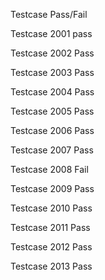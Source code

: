 Testcase Pass/Fail 

Testcase 2001 
pass
 
Testcase 2002 
Pass

Testcase 2003 
Pass
 
Testcase 2004 
Pass
 
Testcase 2005 
Pass
 
Testcase 2006 
Pass
 
Testcase 2007 
Pass

Testcase 2008 
Fail

Testcase 2009 
Pass

Testcase 2010 
Pass

Testcase 2011 
Pass

Testcase 2012 
Pass

Testcase 2013 
Pass